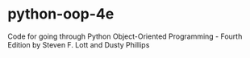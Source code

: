 # python-oop-4e
Code for going through Python Object-Oriented Programming - Fourth Edition by Steven F. Lott and Dusty Phillips
